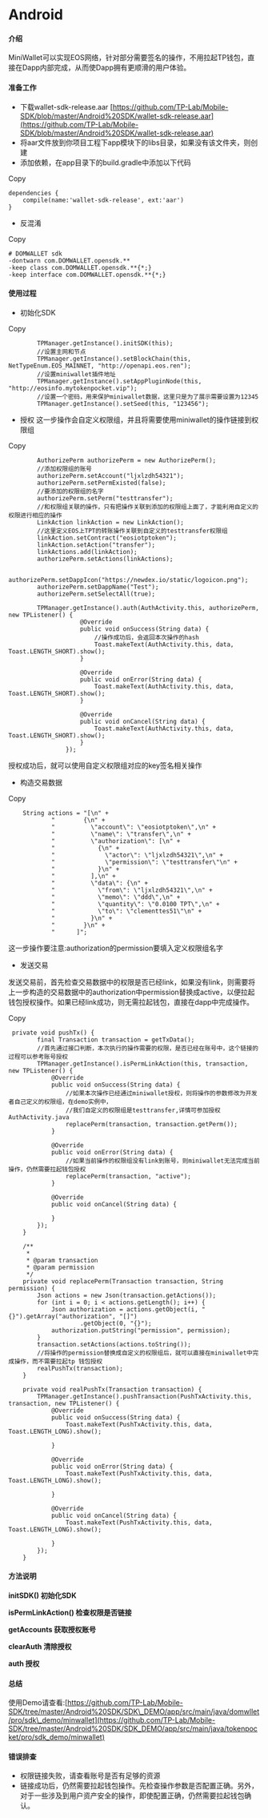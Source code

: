 # Android

#### 介绍 <a href="#jie-shao" id="jie-shao"></a>

MiniWallet可以实现EOS网络，针对部分需要签名的操作，不用拉起TP钱包，直接在Dapp内部完成，从而使Dapp拥有更顺滑的用户体验。

#### 准备工作 <a href="#zhun-bei-gong-zuo" id="zhun-bei-gong-zuo"></a>

* 下载wallet-sdk-release.aar [https://github.com/TP-Lab/Mobile-SDK/blob/master/Android%20SDK/wallet-sdk-release.aar](https://github.com/TP-Lab/Mobile-SDK/blob/master/Android%20SDK/wallet-sdk-release.aar)
* 将aar文件放到你项目工程下app模块下的libs目录，如果没有该文件夹，则创建
* 添加依赖，在app目录下的build.gradle中添加以下代码

Copy

```
dependencies {
    compile(name:'wallet-sdk-release', ext:'aar')
}
```

* 反混淆

Copy

```
# DOMWALLET sdk
-dontwarn com.DOMWALLET.opensdk.**
-keep class com.DOMWALLET.opensdk.**{*;}
-keep interface com.DOMWALLET.opensdk.**{*;}
```

#### 使用过程 <a href="#shi-yong-guo-cheng" id="shi-yong-guo-cheng"></a>

* 初始化SDK

Copy

```
        TPManager.getInstance().initSDK(this);
        //设置主网和节点
        TPManager.getInstance().setBlockChain(this, NetTypeEnum.EOS_MAINNET, "http://openapi.eos.ren");
        //设置miniwallet插件地址
        TPManager.getInstance().setAppPluginNode(this, "http://eosinfo.mytokenpocket.vip");
        //设置一个密码，用来保护miniwallet数据，这里只是为了展示需要设置为12345
        TPManager.getInstance().setSeed(this, "123456");
```

* 授权 这一步操作会自定义权限组，并且将需要使用miniwallet的操作链接到权限组

Copy

```
        AuthorizePerm authorizePerm = new AuthorizePerm();
        //添加权限组的账号
        authorizePerm.setAccount("ljxlzdh54321");
        authorizePerm.setPermExisted(false);
        //要添加的权限组的名字
        authorizePerm.setPerm("testtransfer");
        //和权限组关联的操作，只有把操作关联到添加的权限组上面了，才能利用自定义的权限进行相应的操作
        LinkAction linkAction = new LinkAction();
        //这里定义EOS上TPT的转账操作关联到自定义的testtransfer权限组
        linkAction.setContract("eosiotptoken");
        linkAction.setAction("transfer");
        linkActions.add(linkAction);
        authorizePerm.setActions(linkActions);

        authorizePerm.setDappIcon("https://newdex.io/static/logoicon.png");
        authorizePerm.setDappName("Test");
        authorizePerm.setSelectAll(true);

        TPManager.getInstance().auth(AuthActivity.this, authorizePerm, new TPListener() {
                    @Override
                    public void onSuccess(String data) {
                        //操作成功后，会返回本次操作的hash
                        Toast.makeText(AuthActivity.this, data, Toast.LENGTH_SHORT).show();
                    }

                    @Override
                    public void onError(String data) {
                        Toast.makeText(AuthActivity.this, data, Toast.LENGTH_SHORT).show();
                    }

                    @Override
                    public void onCancel(String data) {
                        Toast.makeText(AuthActivity.this, data, Toast.LENGTH_SHORT).show();
                    }
                });
```

授权成功后，就可以使用自定义权限组对应的key签名相关操作

* 构造交易数据

Copy

```
    String actions = "[\n" +
            "        {\n" +
            "          \"account\": \"eosiotptoken\",\n" +
            "          \"name\": \"transfer\",\n" +
            "          \"authorization\": [\n" +
            "            {\n" +
            "              \"actor\": \"ljxlzdh54321\",\n" +
            "              \"permission\": \"testtransfer\"\n" +
            "            }\n" +
            "          ],\n" +
            "          \"data\": {\n" +
            "            \"from\": \"ljxlzdh54321\",\n" +
            "            \"memo\": \"ddd\",\n" +
            "            \"quantity\": \"0.0100 TPT\",\n" +
            "            \"to\": \"clementtes51\"\n" +
            "          }\n" +
            "        }\n" +
            "      ]";
```

这一步操作要注意:authorization的permission要填入定义权限组名字

* 发送交易

发送交易前，首先检查交易数据中的权限是否已经link，如果没有link，则需要将上一步构造的交易数据中的authorization中permission替换成active，以便拉起钱包授权操作。如果已经link成功，则无需拉起钱包，直接在dapp中完成操作。

Copy

```
 private void pushTx() {
        final Transaction transaction = getTxData();
        //首先通过接口判断，本次执行的操作需要的权限，是否已经在账号中，这个链接的过程可以参考账号授权
        TPManager.getInstance().isPermLinkAction(this, transaction, new TPListener() {
            @Override
            public void onSuccess(String data) {
                //如果本次操作已经通过miniwallet授权，则将操作的参数修改为开发者自己定义的权限组，在demo实例中，
                //我们自定义的权限组是testtransfer,详情可参加授权AuthActivity.java
                replacePerm(transaction, transaction.getPerm());
            }

            @Override
            public void onError(String data) {
                //如果当前操作的权限组没有link到账号，则miniwallet无法完成当前操作，仍然需要拉起钱包授权
                replacePerm(transaction, "active");
            }

            @Override
            public void onCancel(String data) {

            }
        });
    }

    /**
     *
     * @param transaction
     * @param permission
     */
    private void replacePerm(Transaction transaction, String permission) {
        Json actions = new Json(transaction.getActions());
        for (int i = 0; i < actions.getLength(); i++) {
            Json authorization = actions.getObject(i, "{}").getArray("authorization", "[]")
                    .getObject(0, "{}");
            authorization.putString("permission", permission);
        }
        transaction.setActions(actions.toString());
        //将操作的permission替换成自定义的权限组后，就可以直接在miniwallet中完成操作，而不需要拉起tp 钱包授权
        realPushTx(transaction);
    }

    private void realPushTx(Transaction transaction) {
        TPManager.getInstance().pushTransaction(PushTxActivity.this, transaction, new TPListener() {
            @Override
            public void onSuccess(String data) {
                Toast.makeText(PushTxActivity.this, data, Toast.LENGTH_LONG).show();

            }

            @Override
            public void onError(String data) {
                Toast.makeText(PushTxActivity.this, data, Toast.LENGTH_LONG).show();

            }

            @Override
            public void onCancel(String data) {
                Toast.makeText(PushTxActivity.this, data, Toast.LENGTH_LONG).show();

            }
        });
    }
```

#### 方法说明 <a href="#fang-fa-shuo-ming" id="fang-fa-shuo-ming"></a>

**initSDK() 初始化SDK**

**isPermLinkAction() 检查权限是否链接**

**getAccounts 获取授权账号**

**clearAuth 清除授权**

**auth 授权**

#### 总结 <a href="#zong-jie" id="zong-jie"></a>

使用Demo请查看:[https://github.com/TP-Lab/Mobile-SDK/tree/master/Android%20SDK/SDK\_DEMO/app/src/main/java/domwllet/pro/sdk\_demo/minwallet](https://github.com/TP-Lab/Mobile-SDK/tree/master/Android%20SDK/SDK_DEMO/app/src/main/java/tokenpocket/pro/sdk_demo/minwallet)

#### 错误排查 <a href="#cuo-wu-pai-cha" id="cuo-wu-pai-cha"></a>

* 权限链接失败，请查看账号是否有足够的资源
* 链接成功后，仍然需要拉起钱包操作。先检查操作参数是否配置正确。另外，对于一些涉及到用户资产安全的操作，即使配置正确，仍然需要拉起钱包确认。
